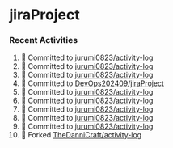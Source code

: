 # jiraProject

### Recent Activities
<!--START_SECTION:activity-->
1. 📝 Committed to [jurumi0823/activity-log](https://github.com/jurumi0823/activity-log/commit/11f85be7b6de9f565f13753bbc95f4f88c83a456)
2. 📝 Committed to [jurumi0823/activity-log](https://github.com/jurumi0823/activity-log/commit/28ecae56e1498532f240c33f58f62479d9d28af2)
3. 📝 Committed to [jurumi0823/activity-log](https://github.com/jurumi0823/activity-log/commit/4c1709bdd628d46f74ca59c79b4572f3215bb4f8)
4. 📝 Committed to [DevOps202409/jiraProject](https://github.com/DevOps202409/jiraProject/commit/709724895e3adc836b616be7c0df94aa2a5e4c4f)
5. 📝 Committed to [jurumi0823/activity-log](https://github.com/jurumi0823/activity-log/commit/2b823cae44df07361a4181760d3df1c8ee761a69)
6. 📝 Committed to [jurumi0823/activity-log](https://github.com/jurumi0823/activity-log/commit/df3d972c606f3ad9574bb05715a4655291cc8fdc)
7. 📝 Committed to [jurumi0823/activity-log](https://github.com/jurumi0823/activity-log/commit/c33b9d7a416f0648d1dd5dbf738f54224a876bfa)
8. 📝 Committed to [jurumi0823/activity-log](https://github.com/jurumi0823/activity-log/commit/ecb46157d24ef269e12e60e6430f4b8bf523df89)
9. 📝 Committed to [jurumi0823/activity-log](https://github.com/jurumi0823/activity-log/commit/10ef8e40d46ae348e8b28e77d85e0e9b57677469)
10. 🍴 Forked [TheDanniCraft/activity-log](https://github.com/TheDanniCraft/activity-log)
<!--END_SECTION:activity-->
